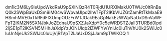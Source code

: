 dm1lc3M6Ly9leUpoWkdRaU9pSXlNQzR4T0RjdU1URXlMakU0TWlJc0ltRnBaQ0k2SWpBaUxDSm9iM04wSWpvaUlpd2lhV1FpT2lKbVlUZGtZamRtTkMxaE9HSmhMVE0xTkRFdFlXUmpOUzFrWTJOak9EaGpNakEzWWpNaUxDSnVaWFFpT2lKM2N5SXNJbkJoZEdnaU9pSXZJaXdpY0c5eWRDSTZJall3TURBd0lpd2ljSE1pT2lKSVN5MHhJaXdpYzJONUlqb2lZWFYwYnlJc0luTnVhU0k2SWlJc0luUnNjeUk2SWlJc0luUjVjR1VpT2lJaUxDSjJJam9pTWlKOQ
1
